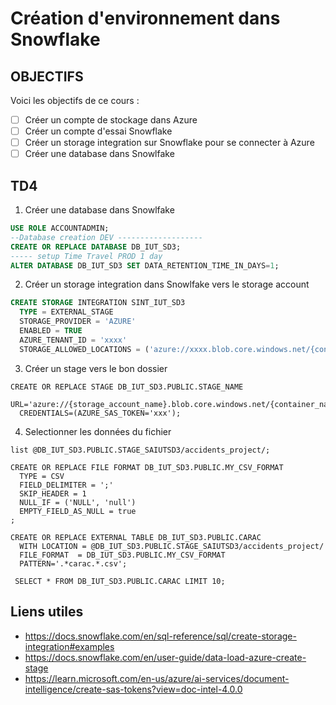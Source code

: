 # Création d'environnement dans Snowflake

## OBJECTIFS

Voici les objectifs de ce cours :
- [ ] Créer un compte de stockage dans Azure
- [ ] Créer un compte d'essai Snowflake
- [ ] Créer un storage integration sur Snowflake pour se connecter à Azure
- [ ] Créer une database dans Snowlfake 

## TD4

1. Créer une database dans Snowlfake

```sql
USE ROLE ACCOUNTADMIN; 
--Database creation DEV -------------------
CREATE OR REPLACE DATABASE DB_IUT_SD3;
----- setup Time Travel PROD 1 day
ALTER DATABASE DB_IUT_SD3 SET DATA_RETENTION_TIME_IN_DAYS=1;
```

2. Créer un storage integration dans Snowlfake vers le storage account

```sql
CREATE STORAGE INTEGRATION SINT_IUT_SD3
  TYPE = EXTERNAL_STAGE
  STORAGE_PROVIDER = 'AZURE'
  ENABLED = TRUE
  AZURE_TENANT_ID = 'xxxx'
  STORAGE_ALLOWED_LOCATIONS = ('azure://xxxx.blob.core.windows.net/{container_name}/')
```

3. Créer un stage vers le bon dossier

```
CREATE OR REPLACE STAGE DB_IUT_SD3.PUBLIC.STAGE_NAME
  URL='azure://{storage_account_name}.blob.core.windows.net/{container_name}/'
  CREDENTIALS=(AZURE_SAS_TOKEN='xxx');
```

4. Selectionner les données du fichier

```
list @DB_IUT_SD3.PUBLIC.STAGE_SAIUTSD3/accidents_project/;

CREATE OR REPLACE FILE FORMAT DB_IUT_SD3.PUBLIC.MY_CSV_FORMAT
  TYPE = CSV
  FIELD_DELIMITER = ';'
  SKIP_HEADER = 1
  NULL_IF = ('NULL', 'null')
  EMPTY_FIELD_AS_NULL = true
;

CREATE OR REPLACE EXTERNAL TABLE DB_IUT_SD3.PUBLIC.CARAC
  WITH LOCATION = @DB_IUT_SD3.PUBLIC.STAGE_SAIUTSD3/accidents_project/
  FILE_FORMAT  = DB_IUT_SD3.PUBLIC.MY_CSV_FORMAT
  PATTERN='.*carac.*.csv';

 SELECT * FROM DB_IUT_SD3.PUBLIC.CARAC LIMIT 10;
```

## Liens utiles

- https://docs.snowflake.com/en/sql-reference/sql/create-storage-integration#examples
- https://docs.snowflake.com/en/user-guide/data-load-azure-create-stage
- https://learn.microsoft.com/en-us/azure/ai-services/document-intelligence/create-sas-tokens?view=doc-intel-4.0.0
